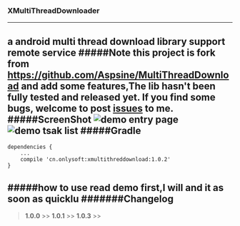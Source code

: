 ### XMultiThreadDownloader
------
a android multi thread download library support remote service
#####Note
this project is fork from <https://github.com/Aspsine/MultiThreadDownload> and add some features,The lib hasn't been fully tested and released yet. If you find some bugs, welcome to post [issues](https://github.com/onlysoft/XMultiThreadDownloader/issues) to me.
#####ScreenShot
![demo entry page](https://github.com/onlysoft/XMultiThreadDownloader/raw/master/art/screenshot01.png)
![demo tsak list](https://github.com/onlysoft/XMultiThreadDownloader/raw/master/art/screenshot02.png)
#####Gradle
----------
```
dependencies {
    ...
    compile 'cn.onlysoft:xmultithreddownload:1.0.2'
}
```
#####how to use
read demo first,I will and it as soon as quicklu
#######Changelog
---------
> **1.0.0**
    >>
> **1.0.1**
    >> 
> **1.0.3**
    >>

